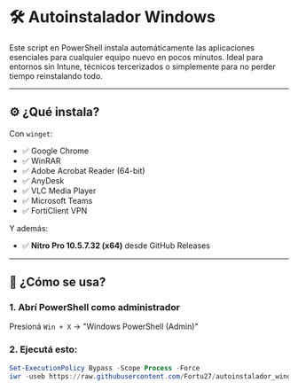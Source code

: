 # 🛠️ Autoinstalador Windows 

Este script en PowerShell instala automáticamente las aplicaciones esenciales para cualquier equipo nuevo en pocos minutos. Ideal para entornos sin Intune, técnicos tercerizados o simplemente para no perder tiempo reinstalando todo.

---

## ⚙️ ¿Qué instala?

Con `winget`:

- ✅ Google Chrome  
- ✅ WinRAR  
- ✅ Adobe Acrobat Reader (64-bit)  
- ✅ AnyDesk  
- ✅ VLC Media Player  
- ✅ Microsoft Teams  
- ✅ FortiClient VPN

Y además:

- ✅ **Nitro Pro 10.5.7.32 (x64)** desde GitHub Releases

---

## 🚀 ¿Cómo se usa?

### 1. Abrí PowerShell **como administrador**

Presioná `Win + X` → "Windows PowerShell (Admin)"

### 2. Ejecutá esto:

```powershell
Set-ExecutionPolicy Bypass -Scope Process -Force
iwr -useb https://raw.githubusercontent.com/Fortu27/autoinstalador_windows/main/install.ps1 | iex


